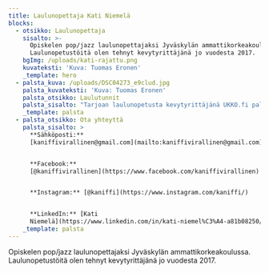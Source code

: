```yaml
---
title: Laulunopettaja Kati Niemelä
blocks:
  - otsikko: Laulunopettaja
    sisalto: >-
      Opiskelen pop/jazz laulunopettajaksi Jyväskylän ammattikorkeakoulussa.
      Laulunopetustöitä olen tehnyt kevytyrittäjänä jo vuodesta 2017. 
    bgImg: /uploads/kati-rajattu.png
    kuvateksti: 'Kuva: Tuomas Eronen'
    _template: hero
  - palsta_kuva: /uploads/DSC04273_e9clud.jpg
    palsta_kuvateksti: 'Kuva: Tuomas Eronen'
    palsta_otsikko: Laulutunnit
    palsta_sisalto: "Tarjoan laulunopetusta kevytyrittäjänä UKKO.fi palvelun kautta ja opetan Jyväskylän Savelassa. **Kalenterissani on hyvin tilaa uusille oppilaille! **Laita rohkeasti viestiä niin katsotaan yhdessä mikä on toiveesi ja tarpeesi ja suunnitellaan opetus sen mukaan ☺\_Tunneillani haluan luoda positiivisen, innostavan ja turvallisen ilmapiirin oman instrumentin tutkimiseen ja opetteluun.\n\n> \"Todella rento ilmapiiri, tunneilla hyvä kannustus ja sen kautta uskaltaa yrittää itselleen vaikeita asioita.\" - Aapo\n\n**HINNASTO**\\\n**1h = 50€ **(sis.alv.24%)\\\nEnsimmäinen tunti 30€ (sis.alv.24%) \n\n**Tuntien peruuntuminen:**\n\nMikäli joudut perumaan tuntisi, ilmoitathan siitä viimeistään vuorokautta aiemmin. Myöhemmin perutusta tai ilmoittamattomasta poissaolosta veloitan kokonaisen tunnin hinnan.\n"
    _template: palsta
  - palsta_otsikko: Ota yhteyttä
    palsta_sisalto: >
      **Sähköposti:**
      [kaniffivirallinen@gmail.com](mailto:kaniffivirallinen@gmail.com)


      **Facebook:**
      [@kaniffivirallinen](https://www.facebook.com/kaniffivirallinen)


      **Instagram:** [@kaniffi](https://www.instagram.com/kaniffi/)


      **LinkedIn:** [Kati
      Niemelä](https://www.linkedin.com/in/kati-niemel%C3%A4-a81b08250/)
    _template: palsta
---
```











Opiskelen pop/jazz laulunopettajaksi Jyväskylän ammattikorkeakoulussa. Laulunopetustöitä olen tehnyt kevytyrittäjänä jo vuodesta 2017. 
